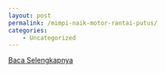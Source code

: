 ```yaml
---
layout: post
permalink: /mimpi-naik-motor-rantai-putus/
categories:
    - Uncategorized
---
```


[Baca Selengkapnya](/07)
